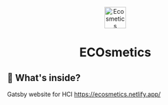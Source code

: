 <p align="center">
  <a href="https://ecosmetics.netlify.app/">
    <img alt="Ecosmetics" src="https://www.flaticon.com/svg/vstatic/svg/999/999047.svg?token=exp=1610917915~hmac=d8152061ac5c2c711bbaeb4faade3967" width="50" />
  </a>
</p>
<h1 align="center">
  ECOsmetics
</h1>

## 🧐 What's inside?
Gatsby website for HCI
https://ecosmetics.netlify.app/
